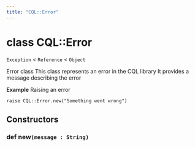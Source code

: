 ```yaml
---
title: "CQL::Error"
---
```


# class CQL::Error

`Exception` < `Reference` < `Object`

Error class
This class represents an error in the CQL library
It provides a message describing the error

**Example** Raising an error

```crystal
raise CQL::Error.new("Something went wrong")
```

## Constructors

### def new`(message : String)`
